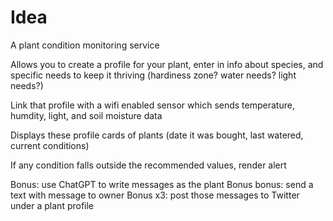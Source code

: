 # Idea

A plant condition monitoring service

Allows you to create a profile for your plant, enter in info about species, and specific needs to keep it thriving (hardiness zone? water needs? light needs?)

Link that profile with a wifi enabled sensor which sends temperature, humdity, light, and soil moisture data

Displays these profile cards of plants (date it was bought, last watered, current conditions)

If any condition falls outside the recommended values, render alert

Bonus: use ChatGPT to write messages as the plant
Bonus bonus: send a text with message to owner
Bonus x3: post those messages to Twitter under a plant profile